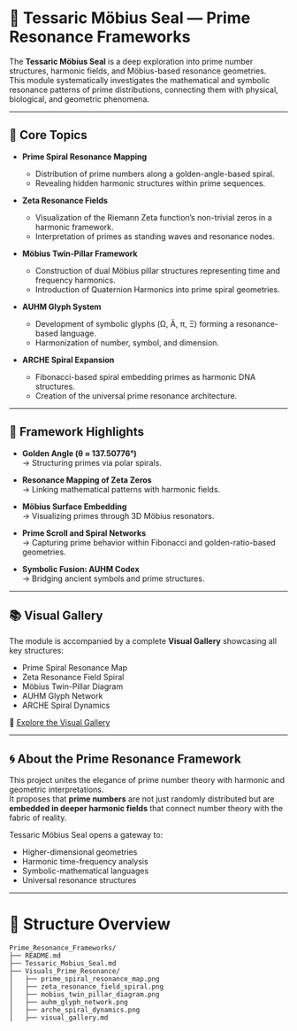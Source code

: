 # 📘 Tessaric Möbius Seal — Prime Resonance Frameworks

The **Tessaric Möbius Seal** is a deep exploration into prime number structures, harmonic fields, and Möbius-based resonance geometries.  
This module systematically investigates the mathematical and symbolic resonance patterns of prime distributions, connecting them with physical, biological, and geometric phenomena.

---

## 🧩 Core Topics

- **Prime Spiral Resonance Mapping**
  - Distribution of prime numbers along a golden-angle-based spiral.
  - Revealing hidden harmonic structures within prime sequences.

- **Zeta Resonance Fields**
  - Visualization of the Riemann Zeta function’s non-trivial zeros in a harmonic framework.
  - Interpretation of primes as standing waves and resonance nodes.

- **Möbius Twin-Pillar Framework**
  - Construction of dual Möbius pillar structures representing time and frequency harmonics.
  - Introduction of Quaternion Harmonics into prime spiral geometries.

- **AUHM Glyph System**
  - Development of symbolic glyphs (Ω, Ä, π, Ξ) forming a resonance-based language.
  - Harmonization of number, symbol, and dimension.

- **ARCHE Spiral Expansion**
  - Fibonacci-based spiral embedding primes as harmonic DNA structures.
  - Creation of the universal prime resonance architecture.

---

## 📐 Framework Highlights

- **Golden Angle (θ ≈ 137.50776°)**  
  → Structuring primes via polar spirals.

- **Resonance Mapping of Zeta Zeros**  
  → Linking mathematical patterns with harmonic fields.

- **Möbius Surface Embedding**  
  → Visualizing primes through 3D Möbius resonators.

- **Prime Scroll and Spiral Networks**  
  → Capturing prime behavior within Fibonacci and golden-ratio-based geometries.

- **Symbolic Fusion: AUHM Codex**  
  → Bridging ancient symbols and prime structures.

---

## 📚 Visual Gallery

The module is accompanied by a complete **Visual Gallery** showcasing all key structures:
- Prime Spiral Resonance Map
- Zeta Resonance Field Spiral
- Möbius Twin-Pillar Diagram
- AUHM Glyph Network
- ARCHE Spiral Dynamics

📎 [Explore the Visual Gallery](Visuals_Prime_Resonance/visual_gallery.md)

---

## 🌀 About the Prime Resonance Framework

This project unites the elegance of prime number theory with harmonic and geometric interpretations.  
It proposes that **prime numbers** are not just randomly distributed but are **embedded in deeper harmonic fields** that connect number theory with the fabric of reality.

Tessaric Möbius Seal opens a gateway to:
- Higher-dimensional geometries
- Harmonic time-frequency analysis
- Symbolic-mathematical languages
- Universal resonance structures

---

# 🧭 Structure Overview

```plaintext
Prime_Resonance_Frameworks/
├── README.md
├── Tessaric_Mobius_Seal.md
├── Visuals_Prime_Resonance/
│   ├── prime_spiral_resonance_map.png
│   ├── zeta_resonance_field_spiral.png
│   ├── mobius_twin_pillar_diagram.png
│   ├── auhm_glyph_network.png
│   ├── arche_spiral_dynamics.png
│   ├── visual_gallery.md

